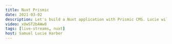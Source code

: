```yaml
---
title: Nuxt Prismic
date: 2021-03-02
description: Let's build a Nuxt application with Prismic CMS. Lucie will teach me everything I need to know so I can easily build a Nuxt site with my content coming from Prismic.
video: xUwST2bAWw8
tags: [live-streams, nuxt]
host: Samuel Lucie Harber
---
```

